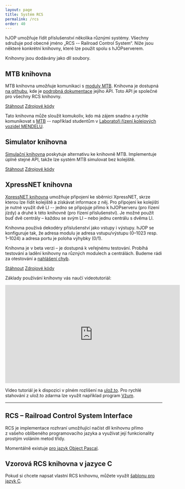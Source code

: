 ```yaml
---
layout: page
title: Systém RCS
permalink: /rcs
order: 40
---
```


hJOP umožňuje řídit příslušenství několika různými systémy. Všechny sdružuje
pod obecné jméno „RCS -- Railroad Control System“. Níže jsou některé konkrétní
knihovny, které lze použít spolu s hJOPserverem.

Knihovny jsou dodávány jako dll soubory.

## MTB knihovna

MTB knihovna umožňuje komunikaci s [moduly MTB](https://mtb.kmz-brno.cz/).
Knihovna je dostupná [na githubu](https://github.com/kmzbrnoI/mtb-lib), kde
je [podrobná dokumentace](https://github.com/kmzbrnoI/mtb-lib/wiki)
jejího API. Toto API je společné pro všechny RCS knihovny.

<a class="btn" href="https://github.com/kmzbrnoI/mtb-lib/releases">Stáhnout</a>
<a class="btn" href="https://github.com/kmzbrnoI/mtb-lib">Zdrojové kódy</a>

Tato knihovna může sloužit komukoliv, kdo má zájem snadno a rychle
komunikovat s [MTB](http://mtb.kmz-brno.cz/) -- například studentům
v [Laboratoři řízení kolejových vozidel MENDELU](http://lrkv.pef.mendelu.cz/).

## Simulator knihovna

[Simulační knihovna](https://github.com/kmzbrnoI/mtb-simulator-lib) poskytuje
alternativu ke knihovně MTB. Implementuje úplně stejné API, takže lze systém
MTB simulovat bez kolejiště.

<a class="btn" href="https://github.com/kmzbrnoI/mtb-simulator-lib/releases">Stáhnout</a>
<a class="btn" href="https://github.com/kmzbrnoI/mtb-simulator-lib">Zdrojové kódy</a>

## XpressNET knihovna

[XpressNET knihovna](https://github.com/kmzbrnoI/rcs-lib-XpressNET-qt) umožňuje
připojení ke sběrnici XpressNET, skrze kterou lze řídit kolejiště a získávat
informace z něj. Pro připojení ke kolejišti je nutné využít dvě LI -- jedno
se připojuje přímo k hJOPserveru (pro řízení jízdy) a druhé k této knihovně
(pro řízení příslušenství). Je možné použít buď dvě centrály – každou se svým LI
 – nebo jednu centrálu s dvěma LI.

Knihovna používá dekodéry příslušenství jako vstupy i výstupy. hJOP se
konfiguruje tak, že adresa modulu je adresa vstupu/výstupu (0–1023 resp.
1–1024) a adresa portu je poloha výhybky (0/1).

Knihovna je v beta verzi – je dostupná k veřejnému testování. Probíhá testování
a ladění knihovny na různých modulech a centrálách. Budeme rádi za otestování
a [nahlášení chyb](https://github.com/kmzbrnoI/rcs-lib-XpressNET-qt/issues).

<a class="btn" href="https://github.com/kmzbrnoI/rcs-lib-XpressNET-qt/releases">Stáhnout</a>
<a class="btn" href="https://github.com/kmzbrnoI/rcs-lib-XpressNET-qt">Zdrojové kódy</a>

Základy používání knihovny vás naučí videotutoriál:

<iframe width="560" height="315" src="https://www.youtube.com/embed/fc1rxGQ2T14"
frameborder="0" allowfullscreen></iframe>

Video tutoriál je k dispozici v plném rozlišení na
[ulož.to](https://uloz.to/file/oYzXAbFBywus/hjop-xn-acc-mp4).
Pro rychlé stahování z ulož.to zdarma lze využít například program
[Vžum](http://vzum.8u.cz/).

---

## RCS – Railroad Control System Interface

RCS je implementace rozhraní umožňující načíst dll knihovnu přímo z vašeho
oblíbeného programovacího jazyka a využívat její funkcionality prostým voláním
metod třídy.

Momentálně existuje [pro jazyk Object Pascal](https://github.com/kmzbrnoI/rcs-delphi).

## Vzorová RCS knihovna v jazyce C

Pokud si chcete napsat vlastní RCS knihovnu, můžete využít
[šablonu pro jazyk C](https://github.com/kmzbrnoI/rcs-lib).
